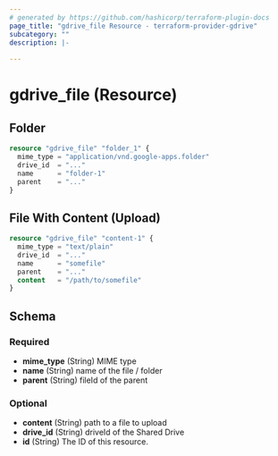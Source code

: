 ```yaml
---
# generated by https://github.com/hashicorp/terraform-plugin-docs
page_title: "gdrive_file Resource - terraform-provider-gdrive"
subcategory: ""
description: |-
  
---
```


# gdrive_file (Resource)

## Folder

```terraform
resource "gdrive_file" "folder_1" {
  mime_type = "application/vnd.google-apps.folder"
  drive_id  = "..."
  name      = "folder-1"
  parent    = "..."
}
```

## File With Content (Upload)

```terraform
resource "gdrive_file" "content-1" {
  mime_type = "text/plain"
  drive_id  = "..."
  name      = "somefile"
  parent    = "..."
  content   = "/path/to/somefile"
}
```

<!-- schema generated by tfplugindocs -->
## Schema

### Required

- **mime_type** (String) MIME type
- **name** (String) name of the file / folder
- **parent** (String) fileId of the parent

### Optional

- **content** (String) path to a file to upload
- **drive_id** (String) driveId of the Shared Drive
- **id** (String) The ID of this resource.


